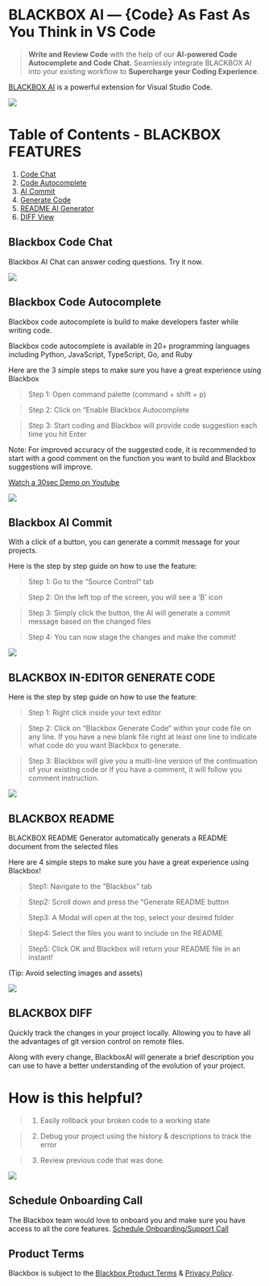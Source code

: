 # BLACKBOX AI — {Code} As Fast As You Think in VS Code

>  **Write and Review Code** with the help of our **AI-powered Code Autocomplete and Code Chat.** Seamlessly integrate BLACKBOX AI into your existing workflow to **Supercharge your Coding Experience**.

[BLACKBOX AI](https://www.useblackbox.io/landingPage 'Learn more about BLACKBOX AI') is a powerful extension for Visual Studio Code.

[![](https://storage.googleapis.com/a1aa/uploads/Get%20Started%20Exploration2.png)](https://www.youtube.com/watch?v=VDj4fspm808)

# Table of Contents - BLACKBOX FEATURES
1. [Code Chat](#code-chat)
2. [Code Autocomplete](#code-autocomplete)
3. [AI Commit ](#blackbox-commit)
4. [Generate Code ](#blackbox-generatecode)
5. [README AI Generator](#blackbox-readme)
6. [DIFF View](#blackbox-diff)

## Blackbox Code Chat <a name="code-chat"></a>

Blackbox AI Chat can answer coding questions. Try it now.

[![](https://storage.googleapis.com/a1aa/uploads/codechat.gif)](https://www.youtube.com/watch?v=VDj4fspm808)

## Blackbox Code Autocomplete <a name="code-autocomplete"></a>

Blackbox code autocomplete is build to make developers faster while writing code.

Blackbox code autocomplete is available in 20+ programming languages including Python, JavaScript, TypeScript, Go, and Ruby

Here are the 3 simple steps to make sure you have a great experience using Blackbox

> Step 1: Open command palette (command + shift + p)

> Step 2: Click on “Enable Blackbox Autocomplete

> Step 3: Start coding and Blackbox will provide code suggestion each time you hit Enter

Note:
For improved accuracy of the suggested code, it is recommended to start with a good comment on the function you want to build and Blackbox suggestions will improve.

[Watch a 30sec Demo on Youtube](https://www.youtube.com/watch?v=HLqeHjf-J3c)

[![](https://storage.googleapis.com/a1aa/uploads/codeautocomplete.gif)](https://www.youtube.com/watch?v=HLqeHjf-J3c)

## Blackbox AI Commit <a name="blackbox-commit"></a>

With a click of a button, you can generate a commit message for your projects.

Here is the step by step guide on how to use the feature:

> Step 1: Go to the “Source Control“ tab

> Step 2: On the left top of the screen, you will see a ‘B’ icon

> Step 3: Simply click the button, the AI will generate a commit message based on the changed files

> Step 4: You can now stage the changes and make the commit!

[![](https://storage.googleapis.com/a1aa/uploads/demo-autocommit.gif)](https://www.youtube.com/watch?v=V_3h3fjeHGM)

## BLACKBOX IN-EDITOR GENERATE CODE <a name="blackbox-generatecode"></a>

Here is the step by step guide on how to use the feature:

> Step 1: Right click inside your text editor

> Step 2: Click on “Blackbox Generate Code“ within your code file on any line. If you have a new blank file right at least one line to indicate what code do you want Blackbox to generate.

> Step 3: Blackbox will give you a multi-line version of the continuation of your existing code or if you have a comment, it will follow you comment instruction.

[![](https://storage.googleapis.com/a1aa/uploads/blackbox-generate-code.gif)](https://www.useblackbox.io)

## BLACKBOX README <a name="blackbox-readme"></a>

BLACKBOX README Generator automatically generats a README document from the selected files


Here are 4 simple steps to make sure you have a great experience using Blackbox!

> Step1: Navigate to the “Blackbox” tab

> Step2: Scroll down and press the “Generate README button

> Step3: A Modal will open at the top, select your desired folder

> Step4: Select the files you want to include on the README

> Step5: Click OK and Blackbox will return your README file in an instant!

(Tip: Avoid selecting images and assets)

[![](https://storage.googleapis.com/a1aa/uploads/demo_readme.gif)](https://www.youtube.com/watch?v=yAF70GfBc1Q)


## BLACKBOX DIFF <a name="blackbox-diff"></a>

Quickly track the changes in your project locally. Allowing you to have all the advantages of git version control on remote files.

Along with every change, BlackboxAI will generate a brief description you can use to have a better understanding of the evolution of your project.

# How is this helpful?

> 1. Easily rollback your broken code to a working state

> 2. Debug your project using the history & descriptions to track the error

> 3. Review previous code that was done.

[![](https://storage.googleapis.com/a1aa/uploads/blackboxdiff.gif)](https://www.useblackbox.io)


## Schedule Onboarding Call

The Blackbox team would love to onboard you and make sure you have access to all the core features. [Schedule Onboarding/Support Call](https://calendly.com/blackboxapp/30min)


## Product Terms

Blackbox is subject to the [Blackbox Product Terms](https://www.useblackbox.io/terms) & [Privacy Policy](https://www.useblackbox.io/privacy).

